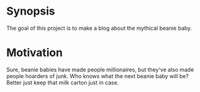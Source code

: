 # Synopsis #

The goal of this project is to make a blog about the mythical beanie baby. 

# Motivation # 

Sure, beanie babies have made people millionaires, but they've also made people hoarders of junk. Who knows what the next beanie baby will be? Better just keep that milk carton just in case.
